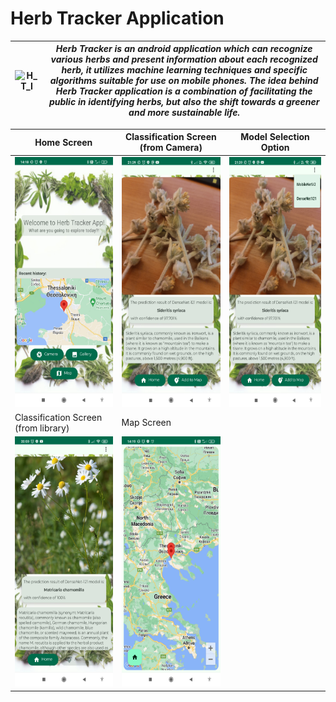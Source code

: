 # Herb Tracker Application

|<img src="img_files/HerbTrackerIcon.jpg" alt="H_T_I" width="300" height="300"/>|***Herb Tracker is an android application which can recognize various herbs and present information about each recognized herb, it utilizes machine learning techniques and specific algorithms suitable for use on mobile phones. The idea behind Herb Tracker application is a combination of facilitating the public in identifying herbs, but also the shift towards a greener and more sustainable life.***|
|-|-|

| Home Screen | Classification Screen<br/>(from Camera) | Model Selection Option |
|-------------|-----------------------|------------------------|
|<img src="img_files/1.jpg" alt="home_screen" width="200" height="400"/>|<img src="img_files/2.jpg" alt="classification_screen" width="200" height="400"/>|<img src="img_files/3.jpg" alt="model_selection_option" width="200" height="400"/>|
| Classification Screen<br/>(from library) | Map Screen |
|<img src="img_files/4.jpg" alt="home_screen" width="200" height="400"/>|<img src="img_files/5.jpg" alt="home_screen" width="200" height="400"/>|
